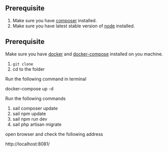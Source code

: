 ## Prerequisite

1. Make sure you have [composer](https://getcomposer.org/download/) installed.
2. Make sure you have latest stable version of [node](https://nodejs.org/en/download/) installed.

## Prerequisite
Make sure you have [docker](https://docs.docker.com/install/) and [docker-compose](https://docs.docker.com/compose/install/) installed on you machine.

1. `git clone`
2. cd to the folder

Run the following command in terminal

docker-compose up -d

Run the following commands
1. sail composer update
2. sail npm update
3. sail npm run dev
4. sail php artisan migrate

open browser and check the following address

http://localhost:8081/


